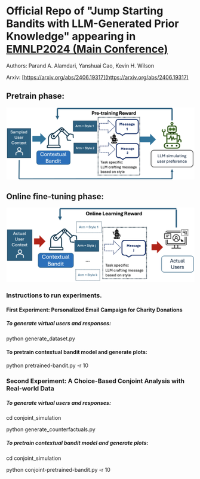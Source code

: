 # Official Repo of "Jump Starting Bandits with LLM-Generated Prior Knowledge" appearing in [EMNLP2024 (Main Conference)](https://2024.emnlp.org/program/accepted_main_conference/)

Authors: Parand A. Alamdari, Yanshuai Cao, Kevin H. Wilson

Arxiv: [https://arxiv.org/abs/2406.19317](https://arxiv.org/abs/2406.19317)



## Pretrain phase:
![plot](./figs/pre_train.png)

## Online fine-tuning phase:
![plot](./figs/online.png)

### Instructions to run experiments.
#### First Experiment: Personalized Email Campaign for Charity Donations
##### To generate virtual users and responses:
python generate_dataset.py

#### To pretrain contextual bandit model and generate plots:
python pretrained-bandit.py -r 10

### Second Experiment: A Choice-Based Conjoint Analysis with Real-world Data

##### To generate virtual users and responses:
cd conjoint_simulation

python generate_counterfactuals.py 

##### To pretrain contextual bandit model and generate plots:
cd conjoint_simulation

python conjoint-pretrained-bandit.py -r 10


